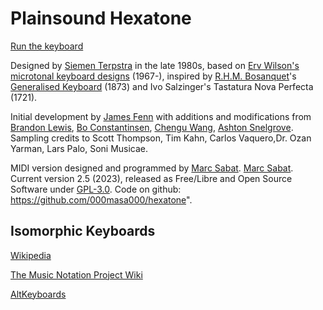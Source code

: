 # Plainsound Hexatone

[Run the keyboard](https://www.plainsound.org/hex)

Designed by [Siemen Terpstra](http://siementerpstra.com/) in the late 1980s, based on [Erv Wilson's microtonal keyboard designs](https://www.anaphoria.com/wilsonkeyboard.html) (1967-), inspired by [R.H.M. Bosanquet](https://en.wikipedia.org/wiki/Robert_Holford_Macdowall_Bosanquet)'s [Generalised Keyboard](https://en.wikipedia.org/wiki/Generalized_keyboard) (1873) and Ivo Salzinger's Tastatura Nova Perfecta (1721).

Initial development by [James Fenn](http://jamesfenn.com/) with additions and modifications from [Brandon Lewis](http://brandlew.com/), [Bo Constantinsen](http://whatmusicreallyis.com/), [Chengu Wang](https://sites.google.com/site/wangchengu/), [Ashton Snelgrove](https://ashton.snelgrove.science).
Sampling credits to Scott Thompson, Tim Kahn, Carlos Vaquero,Dr. Ozan Yarman, Lars Palo, Soni Musicae.

MIDI version designed and programmed by <a href="https://www.plainsound.org" target="new">Marc&nbsp;Sabat</a>. [Marc Sabat](https://www.plainsound.org).
Current version 2.5 (2023), released as Free/Libre and Open Source Software under [GPL-3.0](https://www.gnu.org/licenses/gpl-3.0.en.html).
Code on github: https://github.com/000masa000/hexatone".

## Isomorphic Keyboards
[Wikipedia](https://en.wikipedia.org/wiki/Isomorphic_keyboard)

[The Music Notation Project Wiki](http://musicnotation.org/wiki/instruments/isomorphic-instruments/)

[AltKeyboards](http://www.altkeyboards.com/instruments/isomorphic-keyboards)
